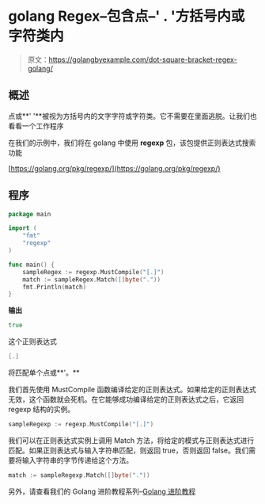 # golang Regex–包含点–' . '方括号内或字符类内

> 原文：<https://golangbyexample.com/dot-square-bracket-regex-golang/>

## **概述**

点或**' '**被视为方括号内的文字字符或字符类。它不需要在里面逃脱。让我们也看看一个工作程序

在我们的示例中，我们将在 golang 中使用 **regexp** 包，该包提供正则表达式搜索功能

[https://golang.org/pkg/regexp/](https://golang.org/pkg/regexp/)

## **程序**

```go
package main

import (
    "fmt"
    "regexp"
)

func main() {
    sampleRegex := regexp.MustCompile("[.]")
    match := sampleRegex.Match([]byte("."))
    fmt.Println(match)
}
```

**输出**

```go
true
```

这个正则表达式

```go
[.]
```

将匹配单个点或**'。**

我们首先使用 MustCompile 函数编译给定的正则表达式。如果给定的正则表达式无效，这个函数就会死机。在它能够成功编译给定的正则表达式之后，它返回 regexp 结构的实例。

```go
sampleRegexp := regexp.MustCompile("[.]")
```

我们可以在正则表达式实例上调用 Match 方法，将给定的模式与正则表达式进行匹配。如果正则表达式与输入字符串匹配，则返回 true，否则返回 false。我们需要将输入字符串的字节传递给这个方法。

```go
match := sampleRegexp.Match([]byte("."))
```

另外，请查看我们的 Golang 进阶教程系列–[Golang 进阶教程](https://golangbyexample.com/golang-comprehensive-tutorial/)